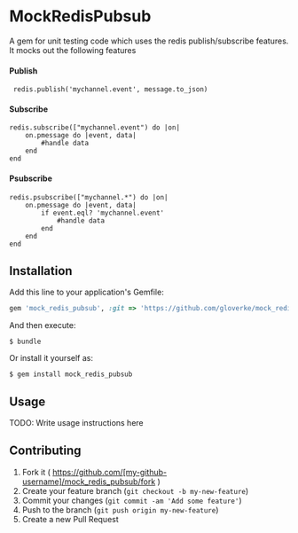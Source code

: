 # MockRedisPubsub

A gem for unit testing code which uses the redis publish/subscribe features.  It mocks out the following features

#### Publish
```
 redis.publish('mychannel.event', message.to_json)
```
#### Subscribe
```
redis.subscribe(["mychannel.event") do |on|
    on.pmessage do |event, data|
        #handle data
    end
end
```
#### Psubscribe
```
redis.psubscribe(["mychannel.*") do |on|
    on.pmessage do |event, data|
        if event.eql? 'mychannel.event'
            #handle data
        end
    end
end
```

## Installation

Add this line to your application's Gemfile:

```ruby
gem 'mock_redis_pubsub', :git => 'https://github.com/gloverke/mock_redis_pubsub.git'
```

And then execute:

    $ bundle

Or install it yourself as:

    $ gem install mock_redis_pubsub

## Usage

TODO: Write usage instructions here

## Contributing

1. Fork it ( https://github.com/[my-github-username]/mock_redis_pubsub/fork )
2. Create your feature branch (`git checkout -b my-new-feature`)
3. Commit your changes (`git commit -am 'Add some feature'`)
4. Push to the branch (`git push origin my-new-feature`)
5. Create a new Pull Request
